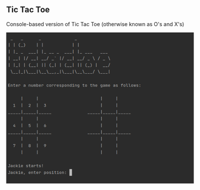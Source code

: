 ## Tic Tac Toe

Console-based version of Tic Tac Toe (otherwise known as O's and X's)

![Screenshot](screenshot.png)
